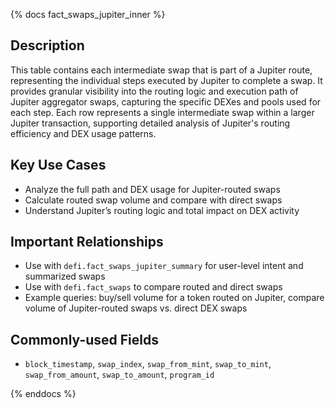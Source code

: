 {% docs fact_swaps_jupiter_inner %}

## Description
This table contains each intermediate swap that is part of a Jupiter route, representing the individual steps executed by Jupiter to complete a swap. It provides granular visibility into the routing logic and execution path of Jupiter aggregator swaps, capturing the specific DEXes and pools used for each step. Each row represents a single intermediate swap within a larger Jupiter transaction, supporting detailed analysis of Jupiter's routing efficiency and DEX usage patterns.

## Key Use Cases
- Analyze the full path and DEX usage for Jupiter-routed swaps
- Calculate routed swap volume and compare with direct swaps
- Understand Jupiter’s routing logic and total impact on DEX activity

## Important Relationships
- Use with `defi.fact_swaps_jupiter_summary` for user-level intent and summarized swaps
- Use with `defi.fact_swaps` to compare routed and direct swaps
- Example queries: buy/sell volume for a token routed on Jupiter, compare volume of Jupiter-routed swaps vs. direct DEX swaps

## Commonly-used Fields
- `block_timestamp`, `swap_index`, `swap_from_mint`, `swap_to_mint`, `swap_from_amount`, `swap_to_amount`, `program_id`

{% enddocs %} 